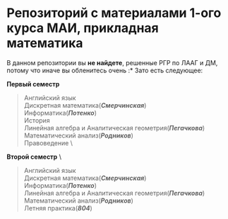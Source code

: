 # Репозиторий с материалами 1-ого курса МАИ, прикладная математика
В данном репозитории вы **не найдете**, решенные РГР по ЛААГ и ДМ, потому что иначе вы обленитесь очень :*
Зато есть следующее:

**Первый семестр**
>Английский язык \
>Дискретная математика(***Смерчинская***) \
>Информатика(***Потенко***) \
>История \
>Линейная алгебра и Аналитическая геометрия(***Пегачкова***)\
>Математический анализ(***Родников***) \
>Правоведение \

**Второй семестр** \
>Английский язык \
>Дискретная математика(***Смерчинская***) \
>Информатика(***Потенко***) \
>Линейная алгебра и Аналитическая геометрия(***Пегачкова***) \
>Математический анализ(***Родников***) \
>Летняя практика(***804***) 
